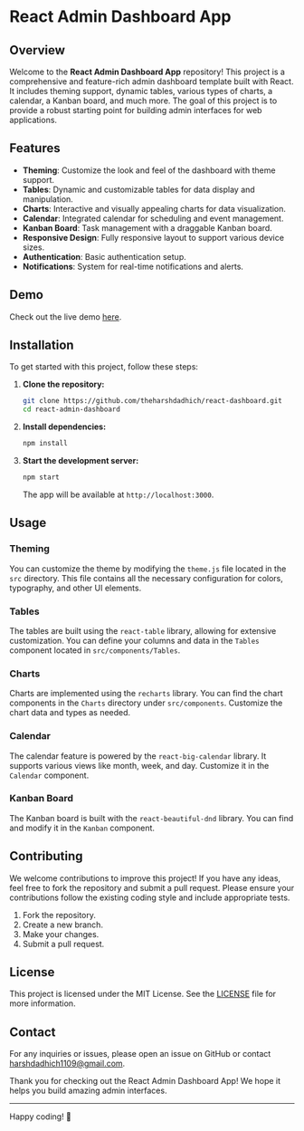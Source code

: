 # React Admin Dashboard App

## Overview

Welcome to the **React Admin Dashboard App** repository! This project is a comprehensive and feature-rich admin dashboard template built with React. It includes theming support, dynamic tables, various types of charts, a calendar, a Kanban board, and much more. The goal of this project is to provide a robust starting point for building admin interfaces for web applications.

## Features

- **Theming**: Customize the look and feel of the dashboard with theme support.
- **Tables**: Dynamic and customizable tables for data display and manipulation.
- **Charts**: Interactive and visually appealing charts for data visualization.
- **Calendar**: Integrated calendar for scheduling and event management.
- **Kanban Board**: Task management with a draggable Kanban board.
- **Responsive Design**: Fully responsive layout to support various device sizes.
- **Authentication**: Basic authentication setup.
- **Notifications**: System for real-time notifications and alerts.

## Demo

Check out the live demo [here](#https://react-dashboard-celebal.vercel.app/).

## Installation

To get started with this project, follow these steps:

1. **Clone the repository:**

    ```bash
    git clone https://github.com/theharshdadhich/react-dashboard.git
    cd react-admin-dashboard
    ```

2. **Install dependencies:**

    ```bash
    npm install
    ```

3. **Start the development server:**

    ```bash
    npm start
    ```

    The app will be available at `http://localhost:3000`.

## Usage

### Theming

You can customize the theme by modifying the `theme.js` file located in the `src` directory. This file contains all the necessary configuration for colors, typography, and other UI elements.

### Tables

The tables are built using the `react-table` library, allowing for extensive customization. You can define your columns and data in the `Tables` component located in `src/components/Tables`.

### Charts

Charts are implemented using the `recharts` library. You can find the chart components in the `Charts` directory under `src/components`. Customize the chart data and types as needed.

### Calendar

The calendar feature is powered by the `react-big-calendar` library. It supports various views like month, week, and day. Customize it in the `Calendar` component.

### Kanban Board

The Kanban board is built with the `react-beautiful-dnd` library. You can find and modify it in the `Kanban` component.


## Contributing

We welcome contributions to improve this project! If you have any ideas, feel free to fork the repository and submit a pull request. Please ensure your contributions follow the existing coding style and include appropriate tests.

1. Fork the repository.
2. Create a new branch.
3. Make your changes.
4. Submit a pull request.

## License

This project is licensed under the MIT License. See the [LICENSE](LICENSE) file for more information.

## Contact

For any inquiries or issues, please open an issue on GitHub or contact [harshdadhich1109@gmail.com](mailto:harshdadhich1109@gmail.com).

Thank you for checking out the React Admin Dashboard App! We hope it helps you build amazing admin interfaces.

---

Happy coding! 🎉
